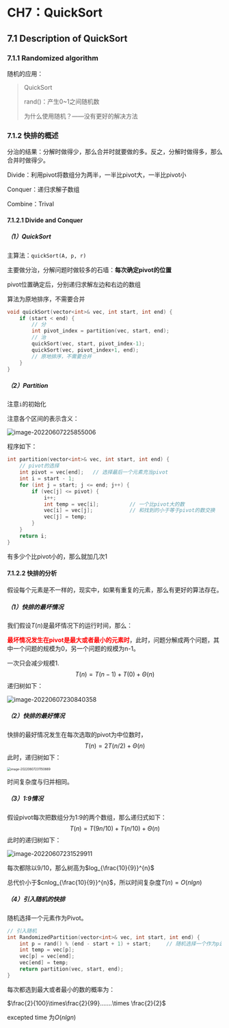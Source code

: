 # CH7：QuickSort

## 7.1 Description of QuickSort

### 7.1.1 Randomized algorithm

随机的应用：

> QuickSort
>
> rand()：产生0~1之间随机数
>
> 为什么使用随机？——没有更好的解决方法

### 7.1.2 快排的概述

分治的结果：分解时做得少，那么合并时就要做的多。反之，分解时做得多，那么合并时做得少。

Divide：利用pivot将数组分为两半，一半比pivot大，一半比pivot小

Conquer：递归求解子数组

Combine：Trival

#### 7.1.2.1 Divide and Conquer

##### （1）QuickSort

主算法：`quickSort(A, p, r)`

主要做分治，分解问题时做较多的石墙：**每次确定pivot的位置**

pivot位置确定后，分别递归求解左边和右边的数组

算法为原地排序，不需要合并

```cpp
void quickSort(vector<int>& vec, int start, int end) {
	if (start < end) {
		// 分
		int pivot_index = partition(vec, start, end);
		// 治 
		quickSort(vec, start, pivot_index-1);
		quickSort(vec, pivot_index+1, end); 
		// 原地排序，不需要合并 
	}
}
```

##### （2）Partition

注意`i`的初始化

注意各个区间的表示含义：

![image-20220607225855006](C:/Users/%E5%AD%99%E8%95%B4%E7%90%A6/AppData/Roaming/Typora/typora-user-images/image-20220607225855006.png)

程序如下：

```cpp
int partition(vector<int>& vec, int start, int end) {
	// pivot的选择
	int pivot = vec[end];	// 选择最后一个元素充当pivot
	int i = start - 1;
	for (int j = start; j <= end; j++) {
		if (vec[j] <= pivot) {
			i++;
			int temp = vec[i];			// 一个比pivot大的数 
			vec[i] = vec[j];			// 和找到的小于等于pivot的数交换 
			vec[j] = temp;
		}
	} 
	return i;
}
```

有多少个比pivot小的，那么就加几次1

#### 7.1.2.2 快排的分析

假设每个元素是不一样的，现实中，如果有重复的元素，那么有更好的算法存在。

##### （1）快排的最坏情况

我们假设$T(n)$是最坏情况下的运行时间，那么：

<font color = red>**最坏情况发生在pivot是最大或者最小的元素时**</font>，此时，问题分解成两个问题，其中一个问题的规模为0，另一个问题的规模为n-1。

一次只会减少规模1.
$$
T(n) = T(n-1) + T(0) +\Theta(n)
$$
递归树如下：

![image-20220607230840358](C:/Users/%E5%AD%99%E8%95%B4%E7%90%A6/AppData/Roaming/Typora/typora-user-images/image-20220607230840358.png)

##### （2）快排的最好情况

快排的最好情况发生在每次选取的pivot为中位数时，
$$
T(n) = 2T(n/2) +\Theta(n)
$$
此时，递归树如下：

<img src="C:/Users/%E5%AD%99%E8%95%B4%E7%90%A6/AppData/Roaming/Typora/typora-user-images/image-20220607231150669.png" alt="image-20220607231150669" style="zoom:50%;" />

时间复杂度与归并相同。

##### （3）1:9情况

假设pivot每次把数组分为1:9的两个数组，那么递归式如下：
$$
T(n) = T(9n/10)+T(n/10) +\Theta(n)
$$
此时的递归树如下：

![image-20220607231529911](C:/Users/%E5%AD%99%E8%95%B4%E7%90%A6/AppData/Roaming/Typora/typora-user-images/image-20220607231529911.png)

每次都除以$9/10$，那么树高为$log_{\frac{10}{9}}^{n}$

总代价小于$cnlog_{\frac{10}{9}}^{n}$，所以时间复杂度$T(n) = O(nlgn)$

##### （4）引入随机的快排

随机选择一个元素作为Pivot。

```cpp
// 引入随机
int RandomizedPartition(vector<int>& vec, int start, int end) {
	int p = rand() % (end - start + 1) + start;		// 随机选择一个作为pivot
	int temp = vec[p];
	vec[p] = vec[end];
	vec[end] = temp; 
	return partition(vec, start, end);
}
```

每次都选到最大或者最小的数的概率为：

$\frac{2}{100}\times\frac{2}{99}.......\times \frac{2}{2}$

excepted time 为$O(nlgn)$